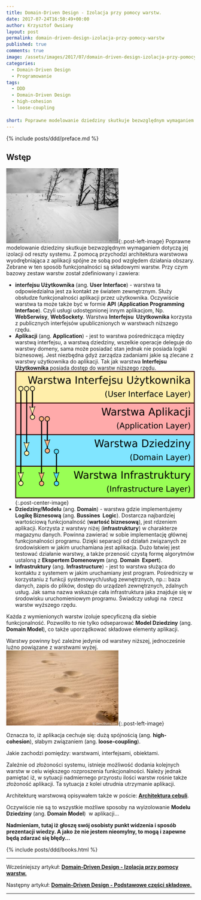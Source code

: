 ```yaml
---
title: Domain-Driven Design - Izolacja przy pomocy warstw.
date: 2017-07-24T16:50:49+00:00
author: Krzysztof Owsiany
layout: post
permalink: domain-driven-design-izolacja-przy-pomocy-warstw
published: true
comments: true
image: /assets/images/2017/07/domain-driven-design-izolacja-przy-pomocy-warstw/post.jpg
categories:
  - Domain-Driven Design
  - Programowanie
tags:
  - DDD
  - Domain-Driven Design
  - high-cohesion
  - loose-coupling

short: Poprawne modelowanie dziedziny skutkuje bezwzględnym wymaganiem dotyczą jej izolacji od reszty systemu. Z pomocą przychodzi architektura warstwowa wyodrębniająca z aplikacji spójne ze sobą pod względem działania obszary. Zebrane w ten sposób funkcjonalności są składowymi warstw.
---
```

{% include posts/ddd/preface.md %}

## Wstęp
[![loose-coupling][post]][post-big]{:.post-left-image}
Poprawne modelowanie dziedziny skutkuje bezwzględnym wymaganiem dotyczą jej izolacji od reszty systemu. Z pomocą przychodzi architektura warstwowa wyodrębniająca z aplikacji spójne ze sobą pod względem działania obszary. Zebrane w ten sposób funkcjonalności są składowymi warstw. Przy czym bazowy zestaw warstw został zdefiniowany i zawiera:

* **interfejsu Użytkownika** (ang. **User Interface**) - warstwa ta odpowiedzialna jest za kontakt ze światem zewnętrznym. Służy obsłudze funkcjonalności aplikacji przez użytkownika. Oczywiście warstwa ta może także być w formie **API** (**Application Programming Interface**). Czyli usługi udostępnionej innym aplikacjom, Np. **WebSerwisy**, **WebSockety**. Warstwa **Interfejsu  Użytkownika** korzysta z publicznych interfejsów upublicznionych w warstwach niższego rzędu.    
* **Aplikacji** (ang. **Application**) - jest to warstwa pośrednicząca między warstwą interfejsu, a warstwą dziedziny, wszelkie operacje deleguje do warstwy domeny, sama może posiadać stan jednak nie posiada logiki biznesowej. Jest niezbędna gdyż zarządza zadaniami jakie są zlecane z warstwy użytkownika do aplikacji. Tak jak warstwa **Interfejsu Użytkownika** posiada dostęp do warstw niższego rzędu.
[![Architektura warstwowa][image1-big]][image1-big]{:.post-center-image}
* **Dziedziny/Modelu** (ang. **Domain**) - warstwa gdzie implementujemy **Logikę Biznesową** (ang. **Bussines  Logic**). Dostarcza najbardziej wartościową funkcjonalność (**wartość biznesową**), jest rdzeniem aplikacji. Korzysta z warstwy niżej (**infrastruktury**) w charakterze magazynu danych. Powinna zawierać w sobie implementację głównej funkcjonalności programu. Dzięki separacji od działań związanych ze środowiskiem w jakim uruchamiana jest aplikacja. Dużo łatwiej jest testować działanie warstwy, a także przenosić czystą formę algorytmów ustaloną z **Ekspertem Domenowym** (ang. **Domain  Expert**).
* **Infrastruktury** (ang. **Infrastructure**) - jest to warstwa służąca do kontaktu z systemem w jakim uruchamiany jest program. Pośredniczy w korzystaniu z funkcji systemowych/usług zewnętrznych, np.:: baza danych, zapis do plików, dostęp do urządzeń zewnętrznych, zdalnych usług. Jak sama nazwa wskazuje cała infrastruktura jaka znajduje się w środowisku uruchomieniowym programu. Świadczy usługi na  rzecz warstw wyższego rzędu.

Każda z wymienionych warstw izoluje specyficzną dla siebie funkcjonalność. Pozwoliło to nie tylko odseparować **Model Dziedziny** (ang. **Domain Model**), co także uporządkować składowe elementy aplikacji.

Warstwy powinny być zależne jedynie od warstwy niższej, jednocześnie luźno powiązane z warstwami wyżej.
[![high-cohesion][image2]][image2-big]{:.post-left-image}
    
Oznacza to, iż aplikacja cechuje się: dużą spójnością (ang. **high-cohesion**), słabym związaniem (ang. **loose-coupling**).

Jakie zachodzi pomiędzy: warstwami, interfejsami, obiektami. 
    

Zależnie od złożoności systemu, istnieje możliwość dodania kolejnych warstw w celu większego rozproszenia funkcjonalności. Należy jednak pamiętać iż, w sytuacji nadmiernego przyrostu ilości warstw rośnie także złożoność aplikacji. Ta sytuacja z kolei utrudnia utrzymanie aplikacji.

Architekturę warstwową opisywałem także w poście: **[Architektura cebuli][onion]**.
    
Oczywiście nie są to wszystkie możliwe sposoby na wyizolowanie **Modelu Dziedziny** (ang. **Domain Model**)  w aplikacji…
  
**Nadmieniam, tutaj iż głoszę swój osobisty punkt widzenia i sposób prezentacji wiedzy. A jako że nie jestem nieomylny, to mogą i zapewne będą zdarzać się błędy...**


{% include posts/ddd/books.html %}

---
Wcześniejszy artykuł: **[Domain-Driven Design - Izolacja przy pomocy warstw.][previous]**

Następny artykuł: **[Domain-Driven Design - Podstawowe części składowe.][next]**

---
[previous]: {{site.url}}/domain-driven-design-izolacja-przy-pomocy-warstw
[next]: {{site.url}}/domain-driven-design-podstawowe-czesci-skladowe

[onion]: {{site.url}}/architektura-cebuli

[post]: /assets/images/2017/07/domain-driven-design-izolacja-przy-pomocy-warstw/post.jpg
[post-big]: /assets/images/2017/07/domain-driven-design-izolacja-przy-pomocy-warstw/post-big.jpg

[image1-big]: /assets/images/2017/07/domain-driven-design-izolacja-przy-pomocy-warstw/image1-big.png

[image2]: /assets/images/2017/07/domain-driven-design-izolacja-przy-pomocy-warstw/image2.jpg
[image2-big]: /assets/images/2017/07/domain-driven-design-izolacja-przy-pomocy-warstw/image2-big.jpg